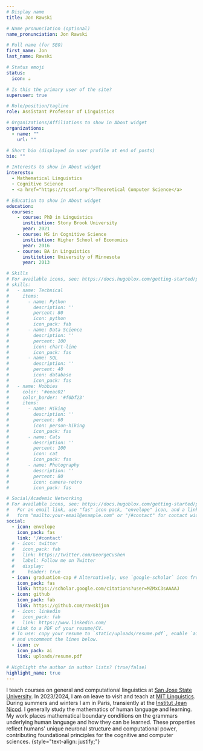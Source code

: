 ```yaml
---
# Display name
title: Jon Rawski

# Name pronunciation (optional)
name_pronunciation: Jon Rawski

# Full name (for SEO)
first_name: Jon
last_name: Rawski

# Status emoji
status:
  icon: ☕️

# Is this the primary user of the site?
superuser: true

# Role/position/tagline
role: Assistant Professor of Linguistics

# Organizations/Affiliations to show in About widget
organizations:
  - name: ""  
    url: ""

# Short bio (displayed in user profile at end of posts)
bio: ""

# Interests to show in About widget
interests:
  - Mathematical Linguistics
  - Cognitive Science
  - <a href="https://tcs4f.org/">Theoretical Computer Science</a>

# Education to show in About widget
education:
  courses:
    - course: PhD in Linguistics
      institution: Stony Brook University
      year: 2021 
    - course: MS in Cognitive Science
      institution: Higher School of Economics
      year: 2016
    - course: BA in Linguistics
      institution: University of Minnesota
      year: 2013

# Skills
# For available icons, see: https://docs.hugoblox.com/getting-started/page-builder/#icons
# skills:
#   - name: Technical
#     items:
#       - name: Python
#         description: ''
#         percent: 80
#         icon: python
#         icon_pack: fab
#       - name: Data Science
#         description: ''
#         percent: 100
#         icon: chart-line
#         icon_pack: fas
#       - name: SQL
#         description: ''
#         percent: 40
#         icon: database
#         icon_pack: fas
#   - name: Hobbies
#     color: '#eeac02'
#     color_border: '#f0bf23'
#     items:
#       - name: Hiking
#         description: ''
#         percent: 60
#         icon: person-hiking
#         icon_pack: fas
#       - name: Cats
#         description: ''
#         percent: 100
#         icon: cat
#         icon_pack: fas
#       - name: Photography
#         description: ''
#         percent: 80
#         icon: camera-retro
#         icon_pack: fas

# Social/Academic Networking
# For available icons, see: https://docs.hugoblox.com/getting-started/page-builder/#icons
#   For an email link, use "fas" icon pack, "envelope" icon, and a link in the
#   form "mailto:your-email@example.com" or "/#contact" for contact widget.
social:
  - icon: envelope
    icon_pack: fas
    link: '/#contact'
  # - icon: twitter
  #   icon_pack: fab
  #   link: https://twitter.com/GeorgeCushen
  #   label: Follow me on Twitter
  #   display:
  #     header: true
  - icon: graduation-cap # Alternatively, use `google-scholar` icon from `ai` icon pack
    icon_pack: fas
    link: https://scholar.google.com/citations?user=MZMxC3sAAAAJ
  - icon: github
    icon_pack: fab
    link: https://github.com/rawskijon
  # - icon: linkedin
  #   icon_pack: fab
  #   link: https://www.linkedin.com/
  # Link to a PDF of your resume/CV.
  # To use: copy your resume to `static/uploads/resume.pdf`, enable `ai` icons in `params.yaml`,
  # and uncomment the lines below.
  - icon: cv
    icon_pack: ai
    link: uploads/resume.pdf

# Highlight the author in author lists? (true/false)
highlight_name: true
---
```


I teach courses on general and computational linguistics at <a href="https://www.sjsu.edu/linguistics/">San Jose State University</a>. In 2023/2024, I am on leave to visit and teach at <a href="https://linguistics.mit.edu/">MIT Linguistics</a>. During summers and winters I am in Paris, transiently at the <a href="http://www.institutnicod.org">Institut Jean Nicod</a>. I generally study the mathematics of human language and learning. My work places mathematical boundary conditions on the grammars underlying human language and how they can be learned. These properties reflect humans' unique neuronal structure and computational power, contributing foundational principles for the cognitive and computer sciences.
{style="text-align: justify;"}
